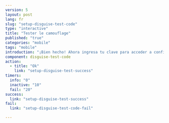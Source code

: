 ```yaml
---
version: 5
layout: post
lang: fr
slug: "setup-disguise-test-code"
type: "interactive"
title: "Tester le camouflage"
published: "true"
categories: "mobile"
tags: "mobile"
introduction: "¡Bien hecho! Ahora ingresa tu clave para acceder a configuraciones."
component: disguise-test-code
action: 
  - title: "Ok"
    link: "setup-disguise-test-success"
timers:
  info: "0"
  inactive: "10"
  fail: "20"
success: 
  link: "setup-disguise-test-success"
fail: 
  link: "setup-disguise-test-code-fail"  

---
```



